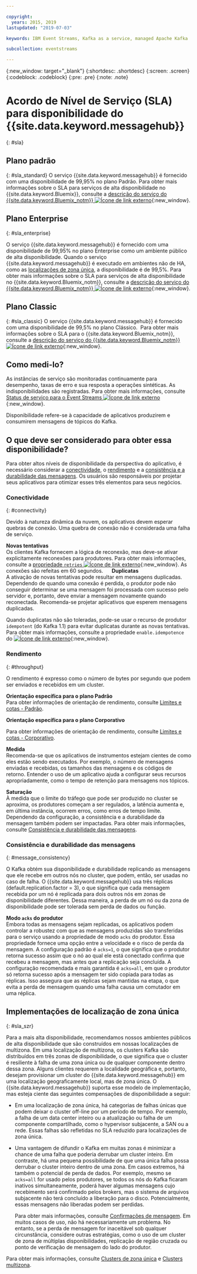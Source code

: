 ```yaml
---

copyright:
  years: 2015, 2019
lastupdated: "2019-07-03"

keywords: IBM Event Streams, Kafka as a service, managed Apache Kafka

subcollection: eventstreams

---
```


{:new_window: target="_blank"}
{:shortdesc: .shortdesc}
{:screen: .screen}
{:codeblock: .codeblock}
{:pre: .pre}
{:note: .note}

# Acordo de Nível de Serviço (SLA) para disponibilidade do {{site.data.keyword.messagehub}} 
{: #sla}

## Plano padrão
{: #sla_standard}
O serviço {{site.data.keyword.messagehub}} é fornecido com uma disponibilidade de 99,95% no plano Padrão.
Para obter mais informações sobre o SLA para serviços de alta disponibilidade no {{site.data.keyword.Bluemix}}, consulte a [descrição do serviço do {{site.data.keyword.Bluemix_notm}} ![Ícone de link externo](../../icons/launch-glyph.svg "Ícone de link externo")](https://www-03.ibm.com/software/sla/sladb.nsf/8bd55c6b9fa8039c86256c6800578854/c4ceb9f019f9eb4c862582f9001b3994/$FILE/i126-6605-16_04-2019_en_US.pdf){:new_window}.


## Plano Enterprise
{: #sla_enterprise}

O serviço {{site.data.keyword.messagehub}} é fornecido com uma disponibilidade de 99,95% no plano Enterprise como um ambiente público de alta disponibilidade. Quando o serviço {{site.data.keyword.messagehub}} é executado em ambientes não de HA, como as [localizações de zona única](#sla_szr), a disponibilidade é de 99,5%. Para obter mais informações sobre o SLA para serviços de alta disponibilidade no {{site.data.keyword.Bluemix_notm}}, consulte a
[descrição do serviço do {{site.data.keyword.Bluemix_notm}} ![Ícone de link externo](../../icons/launch-glyph.svg "Ícone de link externo")](https://www-03.ibm.com/software/sla/sladb.nsf/8bd55c6b9fa8039c86256c6800578854/c4ceb9f019f9eb4c862582f9001b3994/$FILE/i126-6605-16_04-2019_en_US.pdf){:new_window}.

## Plano Classic
{: #sla_classic}
O serviço {{site.data.keyword.messagehub}} é fornecido com uma disponibilidade de 99,5% no plano Clássico. 
Para obter mais informações sobre o SLA para o {{site.data.keyword.Bluemix_notm}}, consulte a [descrição do serviço do {{site.data.keyword.Bluemix_notm}} ![Ícone de link externo](../../icons/launch-glyph.svg "Ícone de link externo")](https://www-03.ibm.com/software/sla/sladb.nsf/8bd55c6b9fa8039c86256c6800578854/c4ceb9f019f9eb4c862582f9001b3994/$FILE/i126-6605-16_04-2019_en_US.pdf){:new_window}.

<!--
## What does 99.95% availability mean?
Availability refers to the ability of applications to produce and consume messages from Kafka topics.
-->

## Como medi-lo?
As instâncias de serviço são monitoradas continuamente para desempenho, taxas de erro e sua resposta a operações sintéticas. As indisponibilidades são registradas. Para obter mais informações, consulte [Status de serviço para o Event Streams ![Ícone de link externo](../../icons/launch-glyph.svg "Ícone de link externo")](https://cloud.ibm.com/status?component=messagehub&selected=status){:new_window}.

Disponibilidade refere-se à capacidade de aplicativos produzirem e consumirem mensagens de tópicos do Kafka.

## O que deve ser considerado para obter essa disponibilidade?
Para obter altos níveis de disponibilidade da perspectiva do aplicativo, é necessário considerar a [conectividade](/docs/services/EventStreams?topic=eventstreams-sla#connectivity), o [rendimento](/docs/services/EventStreams?topic=eventstreams-sla#throughput) e a [consistência e a durabilidade das mensagens](/docs/services/EventStreams?topic=eventstreams-sla#message_consistency). Os usuários são responsáveis por projetar seus aplicativos para otimizar esses três elementos para seus negócios.

### Conectividade
{: #connectivity}

Devido à natureza dinâmica da nuvem, os aplicativos devem esperar quebras de conexão. Uma quebra de conexão não é considerada uma falha de serviço.

**Novas tentativas**<br/>
Os clientes Kafka fornecem a lógica de reconexão, mas deve-se ativar explicitamente reconexões para produtores. Para obter mais informações, consulte a [propriedade <code>retries</code> ![Ícone de link externo](../../icons/launch-glyph.svg "Ícone de link externo")](http://kafka.apache.org/11/documentation.html#producerconfigs){:new_window}. As conexões são refeitas em 60 segundos.   
 
**Duplicatas**<br/>
A ativação de novas tentativas pode resultar em mensagens duplicadas. Dependendo de quando uma conexão é perdida, o produtor pode não conseguir determinar se uma mensagem foi processada com sucesso pelo servidor e, portanto, deve enviar a mensagem novamente quando reconectada. Recomenda-se projetar aplicativos que esperem mensagens duplicadas. 

Quando duplicatas não são toleradas, pode-se usar o recurso de produtor <code>idempotent</code> (do Kafka 1.1) para evitar duplicatas durante as novas tentativas. Para obter mais informações, consulte a propriedade <code>enable.idempotence</code> do [ ![Ícone de link externo](../../icons/launch-glyph.svg "Ícone de linkexterno")](http://kafka.apache.org/11/documentation.html#producerconfigs){:new_window}.


### Rendimento
{: #throughput}

O rendimento é expresso como o número de bytes por segundo que podem ser enviados e recebidos em um cluster. 

**Orientação específica para o plano Padrão**<br/> Para obter informações de orientação de rendimento, consulte [Limites e cotas - Padrão](/docs/services/EventStreams?topic=eventstreams-kafka_quotas#standard_throughput). 

**Orientação específica para o plano Corporativo**<br/>

Para obter informações de orientação de rendimento, consulte [Limites e cotas - Corporativo](/docs/services/EventStreams?topic=eventstreams-kafka_quotas#enterprise_throughput). 

**Medida**<br/>
Recomenda-se que os aplicativos de instrumentos estejam cientes de como eles estão sendo executados. Por exemplo, o número de mensagens enviadas e recebidas, os tamanhos das mensagens e os códigos de retorno. Entender o uso de um aplicativo ajuda a configurar seus recursos apropriadamente, como o tempo de retenção para mensagens nos tópicos.

**Saturação**<br/>
À medida que o limite do tráfego que pode ser produzido no cluster se aproxima, os produtores começam a ser regulados, a latência aumenta e, em última instância, ocorrem erros, como erros de tempo limite. Dependendo da configuração, a consistência e a durabilidade da mensagem também podem ser impactadas. Para obter mais informações, consulte [Consistência e durabilidade das mensagens](/docs/services/EventStreams?topic=eventstreams-sla#message_consistency).

### Consistência e durabilidade das mensagens
{: #message_consistency}

O Kafka obtém sua disponibilidade e durabilidade replicando as mensagens que ele recebe em outros nós no cluster, que podem, então, ser usadas no caso de falha. O {{site.data.keyword.messagehub}} usa três réplicas (default.replication.factor = 3), o que significa que cada mensagem recebida por um nó é replicada para dois outros nós em zonas de disponibilidade diferentes. Dessa maneira, a perda de um nó ou da zona de disponibilidade pode ser tolerada sem perda de dados ou função.

**Modo <code>acks</code> do produtor**<br/>
Embora todas as mensagens sejam replicadas, os aplicativos podem controlar a robustez com que as mensagens produzidas são transferidas para o serviço usando a propriedade de modo <code>acks</code> do produtor. Essa propriedade fornece uma opção entre a velocidade e o risco de perda da mensagem. A configuração padrão é <code>acks=1</code>, o que significa que o produtor retorna sucesso assim que o nó ao qual ele está conectado confirma que recebeu a mensagem, mas antes que a replicação seja concluída. A configuração recomendada e mais garantida é <code>acks=all</code>, em que o produtor só retorna sucesso após a mensagem ter sido copiada para todas as réplicas. Isso assegura que as réplicas sejam mantidas na etapa, o que evita a perda de mensagem quando uma falha causa um comutador em uma réplica.

## Implementações de localização de zona única
{: #sla_szr}

Para a mais alta disponibilidade, recomendamos nossos ambientes públicos de alta disponibilidade que são construídos em nossas localizações de multizona. Em uma localização de multizona, os clusters Kafka são distribuídos em três zonas de disponibilidade, o que significa que o cluster é resiliente à falha de uma zona única ou de qualquer componente dentro dessa zona.
Alguns clientes requerem a localidade geográfica e, portanto, desejam provisionar um cluster do {{site.data.keyword.messagehub}} em uma localização geograficamente local, mas de zona única. O {{site.data.keyword.messagehub}} suporta esse modelo de implementação, mas esteja ciente das seguintes compensações de disponibilidade a seguir:
* Em uma localização de zona única, há categorias de falhas únicas que podem deixar o cluster off-line por um período de tempo. Por exemplo, a falha de um data center inteiro ou a atualização ou falha de um componente compartilhado, como o hypervisor subjacente, a SAN ou a rede. Essas falhas são refletidas no SLA reduzido para localizações de zona única.
* Uma vantagem de difundir o Kafka em muitas zonas é minimizar a chance de uma falha que poderia derrubar um cluster inteiro. Em contraste, há uma pequena possibilidade de que uma única falha possa derrubar o cluster inteiro dentro de uma zona. Em casos extremos, há também o potencial de perda de dados. Por exemplo, mesmo se <code>acks=all</code> for usado pelos produtores, se todos os nós do Kafka ficaram inativos simultaneamente, poderá haver algumas mensagens cujo recebimento será confirmado pelos brokers, mas o sistema de arquivos subjacente não terá concluído a liberação para o disco. Potencialmente, essas mensagens não liberadas podem ser perdidas. 

    Para obter mais informações, consulte [Confirmações de mensagem](/docs/services/EventStreams?topic=eventstreams-producing_messages#message_acknowledgments). Em muitos casos de uso, não há necessariamente um problema. No entanto, se a perda de mensagem for inaceitável sob qualquer circunstância, considere outras estratégias, como o uso de um cluster de zona de múltiplas disponibilidades, replicação de região cruzada ou ponto de verificação de mensagem do lado do produtor.

Para obter mais informações, consulte [Clusters de zona única](/docs/containers?topic=containers-regions-and-zones#regions_single_zone) e [Clusters multizona](/docs/containers?topic=containers-regions-and-zones#regions_multizone).

